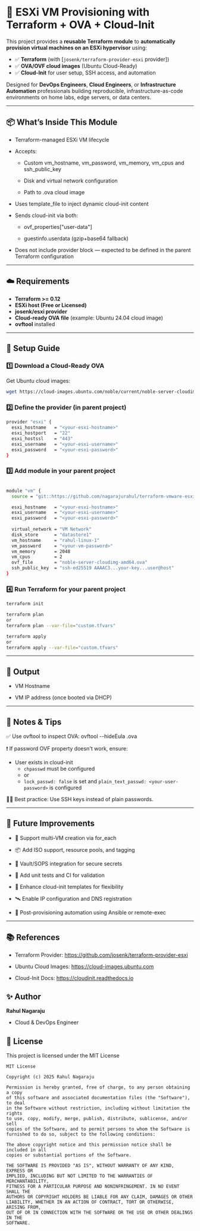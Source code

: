 # 🚀 ESXi VM Provisioning with Terraform + OVA + Cloud-Init

This project provides a **reusable Terraform module** to **automatically provision virtual machines on an ESXi hypervisor** using:

- ✅ **Terraform** (with [`josenk/terraform-provider-esxi` provider])
- ✅ **OVA/OVF cloud images** (Ubuntu Cloud-Ready)
- ✅ **Cloud-Init** for user setup, SSH access, and automation

Designed for **DevOps Engineers**, **Cloud Engineers**, or **Infrastructure Automation** professionals building reproducible, infrastructure-as-code environments on home labs, edge servers, or data centers.

---

## 📦 What’s Inside This Module

- Terraform-managed ESXi VM lifecycle

- Accepts:

  - Custom vm_hostname, vm_password, vm_memory, vm_cpus and ssh_public_key

  - Disk and virtual network configuration

  - Path to .ova cloud image

- Uses template_file to inject dynamic cloud-init content

- Sends cloud-init via both:

  - ovf_properties["user-data"]

  - guestinfo.userdata (gzip+base64 fallback)

- Does not include provider block — expected to be defined in the parent Terraform configuration

---

## ☁️ Requirements

- **Terraform >= 0.12**
- **ESXi host (Free or Licensed)**
- **josenk/esxi provider**
- **Cloud-ready OVA file** (example: Ubuntu 24.04 cloud image)
- **ovftool** installed

---

## 🔧 Setup Guide


### 1️⃣ Download a Cloud-Ready OVA
Get Ubuntu cloud images:

```bash
wget https://cloud-images.ubuntu.com/noble/current/noble-server-cloudimg-amd64.ova
```

### 2️⃣ Define the provider (in parent project)

```bash
provider "esxi" {
  esxi_hostname   = "<your-esxi-hostname>"
  esxi_hostport   = "22"
  esxi_hostssl    = "443"
  esxi_username   = "<your-esxi-username>"
  esxi_password   = "<your-esxi-password>"
}
```

### 3️⃣ Add module in your parent project

```bash

module "vm" {
  source = "git::https://github.com/nagarajurahul/terraform-vmware-esxi-vm-module.git"

  esxi_hostname   = "<your-esxi-hostname>"
  esxi_username   = "<your-esxi-username>"
  esxi_password   = "<your-esxi-password>"
 
  virtual_network = "VM Network"
  disk_store      = "datastore1"
  vm_hostname     = "rahul-linux-1"
  vm_password     = "<your-vm-password>"
  vm_memory       = 2048
  vm_cpus         = 2
  ovf_file        = "noble-server-cloudimg-amd64.ova"
  ssh_public_key  = "ssh-ed25519 AAAAC3...your-key...user@host"
}
```


### 4️⃣ Run Terraform for your parent project

```bash
terraform init

terraform plan
or
terraform plan --var-file="custom.tfvars"

terraform apply
or
terraform apply --var-file="custom.tfvars"
```

---

## 📜 Output

- VM Hostname

- VM IP address (once booted via DHCP)

---

## 🧠 Notes & Tips

✅ Use ovftool to inspect OVA: ovftool --hideEula <your-ova-file>.ova

❗ If password OVF property doesn't work, ensure:

- User exists in cloud-init
  - `chpasswd` must be configured
  - or
  - `lock_passwd: false` is set and `plain_text_passwd: <your-user-password>` is configured

🧑‍💻 Best practice: Use SSH keys instead of plain passwords.


---

## 🔧 Future Improvements

- 🔁 Support multi-VM creation via for_each

- 📦 Add ISO support, resource pools, and tagging

- 🔐 Vault/SOPS integration for secure secrets

- 🧪 Add unit tests and CI for validation

- 🧱 Enhance cloud-init templates for flexibility

- 🛰 Enable IP configuration and DNS registration

- 🔄 Post-provisioning automation using Ansible or remote-exec


---

## 📚 References

- Terraform Provider: <https://github.com/josenk/terraform-provider-esxi>

- Ubuntu Cloud Images: <https://cloud-images.ubuntu.com>

- Cloud-Init Docs: <https://cloudinit.readthedocs.io>

## ✨ Author

**Rahul Nagaraju**
- Cloud & DevOps Engineer

## 📄 License
This project is licensed under the MIT License

```
MIT License

Copyright (c) 2025 Rahul Nagaraju

Permission is hereby granted, free of charge, to any person obtaining a copy
of this software and associated documentation files (the "Software"), to deal
in the Software without restriction, including without limitation the rights
to use, copy, modify, merge, publish, distribute, sublicense, and/or sell
copies of the Software, and to permit persons to whom the Software is
furnished to do so, subject to the following conditions:

The above copyright notice and this permission notice shall be included in all
copies or substantial portions of the Software.

THE SOFTWARE IS PROVIDED "AS IS", WITHOUT WARRANTY OF ANY KIND, EXPRESS OR
IMPLIED, INCLUDING BUT NOT LIMITED TO THE WARRANTIES OF MERCHANTABILITY,
FITNESS FOR A PARTICULAR PURPOSE AND NONINFRINGEMENT. IN NO EVENT SHALL THE
AUTHORS OR COPYRIGHT HOLDERS BE LIABLE FOR ANY CLAIM, DAMAGES OR OTHER
LIABILITY, WHETHER IN AN ACTION OF CONTRACT, TORT OR OTHERWISE, ARISING FROM,
OUT OF OR IN CONNECTION WITH THE SOFTWARE OR THE USE OR OTHER DEALINGS IN THE
SOFTWARE.

```
